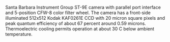 Santa Barbara Instrument Group ST-9E camera with parallel port interface and
5-position CFW-8 color filter wheel. The camera has a front-side illuminated 512x512
Kodak KAF0261E CCD with 20 micron square pixels and peak quantum efficiency of about
67 percent around 0.59 microns.  Thermoelectric cooling permits operation at about 30
C below ambient temperature.